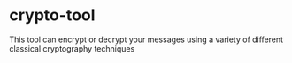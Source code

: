 # crypto-tool
This tool can encrypt or decrypt your messages using a variety of different classical cryptography techniques
